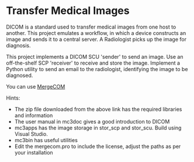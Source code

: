 # Transfer Medical Images

DICOM is a standard used to transfer medical images from one host to another.
This project emulates a workflow, in which a device constructs an image
and sends it to a central server.
A Radiologist picks up the image for diagnosis.

This project implements a DICOM SCU 'sender' to send an image.
Use an off-the-shelf SCP 'receiver' to receive and store the image.
Implement a Python utility to send an email to the radiologist,
identifying the image to be diagnosed.

You can use [MergeCOM](http://estore.merge.com/mergecom3/download-thanks.aspx?productId=b1534ecc-1e57-480c-b5ca-5681b30e996f)

Hints:

- The zip file downloaded from the above link has the required libraries and information
- The user manual in mc3doc gives a good introduction to DICOM 
- mc3apps has the image storage in stor_scp and stor_scu. Build using Visual Studio.
- mc3bin has useful utilities
- Edit the mergecom.pro to include the license, adjust the paths as per your installation
